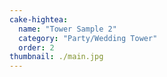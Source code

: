 ```yaml
---
cake-hightea:
  name: "Tower Sample 2"
  category: "Party/Wedding Tower"
  order: 2
thumbnail: ./main.jpg
---
```

